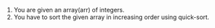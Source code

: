1. You are given an array(arr) of integers.
2. You have to sort the given array in increasing order using quick-sort.

